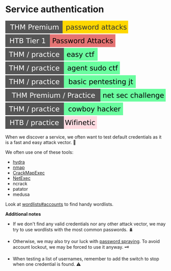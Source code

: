 # Service authentication

[![passwordattacks](../../../../_badges/thmp/passwordattacks.svg)](https://tryhackme.com/room/passwordattacks)
[![password_attacks](../../../../_badges/htb/password_attacks.svg)](https://academy.hackthebox.com/course/preview/password-attacks)
[![easyctf](../../../../_badges/thm-p/easyctf.svg)](https://tryhackme.com/room/easyctf)
[![agentsudoctf](../../../../_badges/thm-p/agentsudoctf.svg)](https://tryhackme.com/room/agentsudoctf)
[![basicpentestingjt](../../../../_badges/thm-p/basicpentestingjt.svg)](https://tryhackme.com/room/basicpentestingjt)
[![netsecchallenge](../../../../_badges/thmp-p/netsecchallenge.svg)](https://tryhackme.com/room/netsecchallenge)
[![cowboyhacker](../../../../_badges/thm-p/cowboyhacker.svg)](https://tryhackme.com/room/cowboyhacker)
[![wifinetic](../../../../_badges/htb-p/wifinetic.svg)](https://app.hackthebox.com/machines/Wifinetic)

<div class="row row-cols-lg-2"><div>

When we discover a service, we often want to test default credentials as it is a fast and easy attack vector. 🔏

We often use one of these tools:

* [hydra](/cybersecurity/red-team/tools/cracking/auth/hydra.md)
* [nmap](/cybersecurity/red-team/tools/scanners/ports/nmap.md#brute-force-scripts)
* [CrackMapExec](/cybersecurity/red-team/tools/cracking/auth/cme.md)
* [NetExec](/cybersecurity/red-team/tools/cracking/auth/nxc.md)
* ncrack
* patator
* medusa

Look at [wordlists#accounts](/cybersecurity/red-team/_knowledge/topics/wordlists.md#accounts) to find handy wordlists.
</div><div>

**Additional notes**

* If we don't find any valid credentials nor any other attack vector, we may try to use wordlists with the most common passwords. 🪲

* Otherwise, we may also try our luck with [password spraying](../spraying.md). To avoid account lockout, we may be forced to use it anyway. 🗝️

* When testing a list of usernames, remember to add the switch to stop when one credential is found. ⚠️
</div></div>